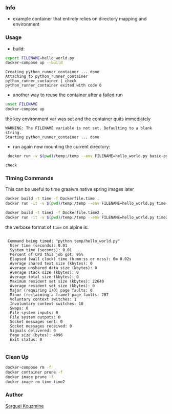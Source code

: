 ### Info

* example container that entirely relies on directory mapping and environment
### Usage
* build:
```sh
export FILENAME=hello_world.py
docker-compose up --build
```
```text
Creating python_runner_container ... done
Attaching to python_runner_container
python_runner_container | check
python_runner_container exited with code 0
```
* another way to reuse the container after a failed run
```sh
unset FILENAME
docker-compose up
```
the key environment var was set and the container quits immediately
```text
WARNING: The FILENAME variable is not set. Defaulting to a blank string.
Starting python_runner_container ... done
```

* run again now mounting the current directory:

```sh
 docker run -v $(pwd)/temp:/temp --env FILENAME=hello_world.py basic-python2_python_runner
```
```text
check
```
### Timing Commands

This can be useful to time graalvm native spring images later
```sh
docker build -t time -f Dockerfile.time .
docker run -it -v $(pwd)/temp:/temp --env FILENAME=hello_world.py time
```
```sh
docker build -t time2 -f Dockerfile.time2 .
docker run -it -v $(pwd)/temp:/temp --env FILENAME=hello_world.py time2
```
the verbose format of `time`  on alpine is:
```text

 Command being timed: "python temp/hello_world.py"
  User time (seconds): 0.01
  System time (seconds): 0.01
  Percent of CPU this job got: 96%
  Elapsed (wall clock) time (h:mm:ss or m:ss): 0m 0.02s
  Average shared text size (kbytes): 0
  Average unshared data size (kbytes): 0
  Average stack size (kbytes): 0
  Average total size (kbytes): 0
  Maximum resident set size (kbytes): 22640
  Average resident set size (kbytes): 0
  Major (requiring I/O) page faults: 0
  Minor (reclaiming a frame) page faults: 707
  Voluntary context switches: 1
  Involuntary context switches: 10
  Swaps: 0
  File system inputs: 0
  File system outputs: 0
  Socket messages sent: 0
  Socket messages received: 0
  Signals delivered: 0
  Page size (bytes): 4096
  Exit status: 0


```
### Clean Up
```sh
docker-compose rm -f
docker container prune -f
docker image prune -f
docker image rm time time2
```
### Author
[Serguei Kouzmine](kouzmine_serguei@yahoo.com)
